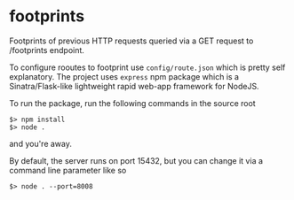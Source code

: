 # footprints

Footprints of previous HTTP requests queried via a GET request to /footprints endpoint.

To configure rooutes to footprint use `config/route.json` which is pretty self explanatory. The project uses `express` npm package which is a Sinatra/Flask-like lightweight rapid web-app framework for NodeJS.

To run the package, run the following commands in the source root
```
$> npm install
$> node .
```
and you're away.

By default, the server runs on port 15432, but you can change it via a command line parameter like so

```
$> node . --port=8008
```

